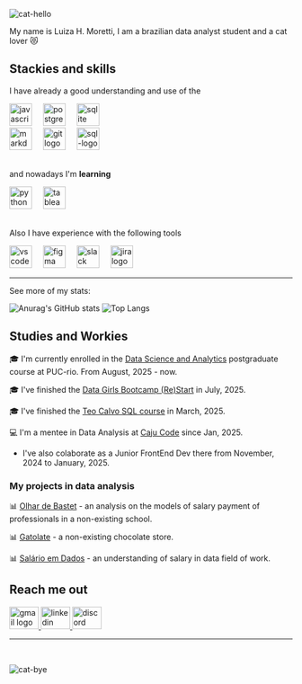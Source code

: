 ![cat-hello](https://github.com/user-attachments/assets/837f663d-c4be-4b1f-9183-3afbc1986a7a)

My name is Luiza H. Moretti, I am a brazilian data analyst student and a cat lover 😻

## Stackies and skills

I have already a good understanding and use of the 
<div align="left">
  <img src="https://cdn.jsdelivr.net/gh/devicons/devicon/icons/javascript/javascript-original.svg" height="40" alt="javascript logo"  />
  <img width="12" />
    <img src="https://cdn.jsdelivr.net/gh/devicons/devicon/icons/postgresql/postgresql-original.svg" height="40" alt="postgresql logo"  />
  <img width="12" />
  <img src="https://cdn.jsdelivr.net/gh/devicons/devicon/icons/sqlite/sqlite-original.svg" height="40" alt="sqlite logo"  />
</div>

<div align="left">
  <img src="https://cdn.jsdelivr.net/gh/devicons/devicon/icons/markdown/markdown-original.svg" height="40" alt="markdown logo"  />
  <img width="12" />
  <img src="https://cdn.jsdelivr.net/gh/devicons/devicon/icons/git/git-original.svg" height="40" alt="git logo"  />
  <img width="12" />
  <img src="https://github.com/user-attachments/assets/cb48cffb-4408-4b80-ad4b-88b7376c63cc" height="40" alt="sql-logo" />

</div>

<br>

and nowadays I'm **learning**
  
<div align="left">
  <img src="https://cdn.jsdelivr.net/gh/devicons/devicon/icons/python/python-original.svg" height="40" alt="python logo"  />
  <img width="12" />
  <img src="https://github.com/user-attachments/assets/e26d1ac9-6a12-484b-91af-92a69248c963" height="40" alt="tableau logo"/>

</div>

<br>

Also I have experience with the following tools

<div align="left">
  <img src="https://cdn.jsdelivr.net/gh/devicons/devicon/icons/vscode/vscode-original.svg" height="40" alt="vscode logo"  />
  <img width="12" />
  <img src="https://cdn.jsdelivr.net/gh/devicons/devicon/icons/figma/figma-original.svg" height="40" alt="figma logo"  />
  <img width="12" />
  <img src="https://cdn.jsdelivr.net/gh/devicons/devicon/icons/slack/slack-original.svg" height="40" alt="slack logo"  />
  <img width="12" />
  <img src="https://cdn.jsdelivr.net/gh/devicons/devicon/icons/jira/jira-original.svg" height="40" alt="jira logo"  />
  <img width="12" />
</div>

---

See more of my stats: 

![Anurag's GitHub stats](https://github-readme-stats.vercel.app/api?username=luhm&show_icons=true&hide=contribs&theme=buefy) ![Top Langs](https://github-readme-stats.vercel.app/api/top-langs/?username=luhm&hide_title=true&layout=compact)

## Studies and Workies

🎓 I'm currently enrolled in the [Data Science and Analytics](https://especializacao.ccec.puc-rio.br/especializacao/ciencia-de-dados-e-analytics) postgraduate course at PUC-rio. From August, 2025 - now.

🎓 I've finished the [Data Girls Bootcamp (Re)Start](https://github.com/luhm/bootcamp-dg) in July, 2025.

:mortar_board: I've finished the [Teo Calvo SQL course](https://github.com/TeoCalvo/teoSQL-V2/tree/main) in March, 2025.

💻 I'm a mentee in Data Analysis at [Caju Code](https://www.linkedin.com/company/caju-code/) since Jan, 2025.
- I've also colaborate as a Junior FrontEnd Dev there from November, 2024 to January, 2025.

### My projects in data analysis

📊 [Olhar de Bastet](https://github.com/luhm/escola_olhar_de_bastet) - an analysis on the models of salary payment of professionals in a non-existing school.

:bar_chart: [Gatolate](https://github.com/luhm/gatolate) - a non-existing chocolate store.

📊 [Salário em Dados](https://github.com/luhm/projeto_salarios_dados) - an understanding of salary in data field of work.

<!--
:mortar_board: I finished my front-end internship at [Brainwave Matrix Solutions](https://www.linkedin.com/company/brainwave-matrix-solutions/posts/?feedView=all) in January 2025.

:mortar_board: I finished the front-end [Santander + Ada Tech](https://app.santanderopenacademy.com/pt-BR/program/santander-tech) program in January 2025.
-->

## Reach me out

<div align="left">
  <a href="luhm.dev@gmail.com" target="_blank">
    <img src="https://raw.githubusercontent.com/maurodesouza/profile-readme-generator/master/src/assets/icons/social/gmail/default.svg" width="52" height="40" alt="gmail logo"  />
  </a> 
  <a href="https://linkedin.com/in/luhm" target="_blank">
    <img src="https://raw.githubusercontent.com/maurodesouza/profile-readme-generator/master/src/assets/icons/social/linkedin/default.svg" width="52" height="40" alt="linkedin logo"  />
  </a> 
  <a href="luhm.dev" target="_blank">
    <img src="https://raw.githubusercontent.com/maurodesouza/profile-readme-generator/master/src/assets/icons/social/discord/default.svg" width="52" height="40" alt="discord logo"  />
  </a>
</div>

---

<br>

![cat-bye](https://github.com/user-attachments/assets/b49c1a5d-9d0c-43d6-879d-ae438240a9ab)


###


<!--
**luhm/luhm** is a ✨ _special_ ✨ repository because its `README.md` (this file) appears on your GitHub profile.

Here are some ideas to get you started:

- 🔭 I’m currently working on ...
- 🌱 I’m currently learning ...
- 👯 I’m looking to collaborate on ...
- 🤔 I’m looking for help with ...
- 💬 Ask me about ...
- 📫 How to reach me: ...
- 😄 Pronouns: ...
- ⚡ Fun fact: ...
-->
